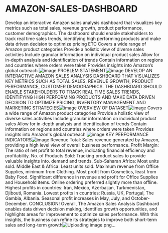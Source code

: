 # AMAZON-SALES-DASHBOARD
Develop an interactive Amazon sales analysis dashboard that visualizes key metrics such as total sales, revenue growth, product performance, customer demographics. The dashboard should enable stakeholders to track real time sales trends, identifying high performing products and make data driven decision to optimize pricing ETC
Covers a wide range of Amazon product categories
Provide a  holistic view of diverse sales activities
Include granular information on individual product sales
 Allow for in-depth analysis and identification of trends
Contain information on regions and countries where orders were taken
Provides insights into Amazon’s global outreach
![image](https://github.com/user-attachments/assets/fe668e73-5043-430e-b860-c2d3b2bbb3a4)
PROBLEM STATEMENT![image](https://github.com/user-attachments/assets/ca1ca1ba-6455-4594-af5b-6dd18002adb8)
DEVELOP AN INTERACTIVE AMAZON SALES ANALYSIS DASHBOARD THAT VISUALIZES KEY METRICS SUCH AS TOTAL SALES, REVENUE GROWTH, PRODUCT PERFORMANCE, CUSTOMER DEMOGRAPHICS. THE DASHBOARD SHOULD ENABLE STAKEHOLDERS TO TRACK REAL TIME SALES TRENDS, IDENTIFYING HIGH PERFORMING PRODUCTS AND MAKE DATA DRIVEN DECISION TO OPTIMIZE PRICING, INVENTORY MANAGEMENT AND MARKETING STRATEGIES![image](https://github.com/user-attachments/assets/0f815f76-cd27-4505-8be7-517431663a07)
OVERVIEW OF DATASET![image](https://github.com/user-attachments/assets/24221937-cff6-4f95-90c1-7823e31002d7)
Covers a wide range of Amazon product categories 
Provide a holistic view of diverse sales activities
Include granular information on individual product sales
Allow for in-depth analysis and identification of trends
Contain information on regions and countries where orders were taken
Provides insights into Amazon's global outreach
![image](https://github.com/user-attachments/assets/4a232c17-1a13-4735-b226-a53e665372bb)
KEY PERFORMANCE INDICATORS![image](https://github.com/user-attachments/assets/0e442713-b07e-4847-9ab7-0d7362c4328e)
Revenue Total: Sales revenue generated by Amazon, providing a high level view of overall business performance.
 Profit Margin: The ratio of net profit to total revenue, indicating financial efficiency and profitability.
 No. of Products Sold: Tracking product sales to provide valuable insights into. demand and trends. 
Sub-Saharan Africa: Most units sold.
Middle East & Africa: Least units sold.
Maximum revenue from Office Supplies, minimum from Clothing.
Most profit from Cosmetics, least from Baby Food.
Significant difference in revenue and profit for Office Supplies and Household items.
 Online ordering preferred slightly more than offline.
Highest profits in countries: Iran, Mexico, Azerbaijan, Turkmenistan, Djibouti, Romania.
Lowest profits in countries: Russia, UK, Portugal, The Gambia, Albania.
 Seasonal profit increases in May, July, and October-December.
CONCLUSION!
Overall, The Amazon Sales Analysis Dashboard enables data driven decision making, identifies growth opportunities, and highlights areas for improvement to optimize sales performance. With this insights, the business can refine its strategies to improve both short-term  sales and long-term growth![Uploading image.png…]()
